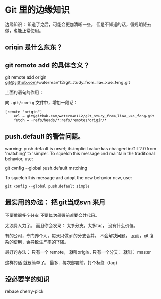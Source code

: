 # Git 里的边缘知识

边缘知识： 知道了之后，可能会更加清晰一些。 但是不知道的话，循规蹈矩去做，也能正常使用。

## origin 是什么东东？

## git remote add 的具体含义？

git remote add origin git@github.com/waterman112/git_study_from_liao_xue_feng.git

上面的语句的作用：

向 `.git/config` 文件中，增加一段话：

```
[remote "origin"]
    url = git@github.com/waterman112/git_study_from_liao_xue_feng.git
    fetch = +refs/heads/*:refs/remotes/origin/*
```


##  push.default 的警告问题。
warning: push.default is unset; its implicit value has changed in
Git 2.0 from 'matching' to 'simple'. To squelch this message
and maintain the traditional behavior, use:

  git config --global push.default matching

  To squelch this message and adopt the new behavior now, use:

    git config --global push.default simple

## 最实用的办法： 把 git当成svn 来用

不要做很多个分支
不要每次部署前都要合并代码。

太浪费人力了。 而且你会发现： 太多分支，太多tag， 没有什么价值。

有的公司，专门养个人，每天只做git的分支合并。
不会解决问题， 反而，git 复杂的使用，会导致生产率的下降。

最好的办法：  只有一个 remote， 就叫origin .
只有一个分支： 就叫： master

这样的话 就很简单了。
最多，每次部署前，打个标签（tag)

## 没必要学的知识

rebase
cherry-pick
